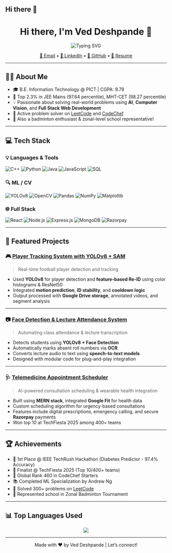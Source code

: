 ## Hi there 👋

<!--
**VED045/VED045** is a ✨ _special_ ✨ repository because its `README.md` (this file) appears on your GitHub profile.

Here are some ideas to get you started:

- 🔭 I’m currently working on ...
- 🌱 I’m currently learning ...
- 👯 I’m looking to collaborate on ...
- 🤔 I’m looking for help with ...
- 💬 Ask me about ...
- 📫 How to reach me: ...
- 😄 Pronouns: ...
- ⚡ Fun fact: ...
-->
<h1 align="center">Hi there, I'm Ved Deshpande 🚀</h1>

<p align="center">
  <img src="https://readme-typing-svg.demolab.com?font=Fira+Code&size=20&duration=3000&pause=1000&color=0DB9F9&center=true&vCenter=true&width=435&lines=Machine+Learning+%7C+Computer+Vision+%7C+MERN+Stack+Developer" alt="Typing SVG" />
</p>

<p align="center">
  <a href="mailto:veddeshpande24@gmail.com">📧 Email</a> •
  <a href="https://www.linkedin.com/in/ved-deshpande-a632b7282/">💼 LinkedIn</a> •
  <a href="https://github.com/VED045">🐙 GitHub</a> •
  <a href="https://drive.google.com/file/d/13mHHPJnEW37617x6kibvBb80fKkyksvk/view?usp=sharing">📄 Resume</a>
</p>

---

## 👨‍💻 About Me

- 🎓 B.E. Information Technology @ PICT | CGPA: 9.79
- 📌 Top 2.3% in JEE Mains (97.64 percentile), MHT-CET (98.27 percentile)
- 💡 Passionate about solving real-world problems using **AI**, **Computer Vision**, and **Full Stack Web Development**
- 🎯 Active problem solver on [LeetCode](https://leetcode.com/u/Ved_45/) and [CodeChef](https://www.codechef.com/users/ved_45)
- 🏸 Also a badminton enthusiast & zonal-level school representative!

---

## 💻 Tech Stack

### 💡 Languages & Tools

![C++](https://img.shields.io/badge/-C++-00599C?style=flat&logo=c%2b%2b&logoColor=white)
![Python](https://img.shields.io/badge/-Python-3776AB?style=flat&logo=python&logoColor=white)
![Java](https://img.shields.io/badge/-Java-ED8B00?style=flat&logo=java&logoColor=white)
![JavaScript](https://img.shields.io/badge/-JavaScript-F7DF1E?style=flat&logo=javascript&logoColor=black)
![SQL](https://img.shields.io/badge/-SQL-4479A1?style=flat&logo=mysql&logoColor=white)

### 🔍 ML / CV

![YOLOv8](https://img.shields.io/badge/-YOLOv8-00FFFF?style=flat&logo=opencv&logoColor=black)
![OpenCV](https://img.shields.io/badge/-OpenCV-5C3EE8?style=flat&logo=opencv&logoColor=white)
![Pandas](https://img.shields.io/badge/-Pandas-150458?style=flat&logo=pandas)
![NumPy](https://img.shields.io/badge/-NumPy-013243?style=flat&logo=numpy)
![Matplotlib](https://img.shields.io/badge/-Matplotlib-11557C?style=flat&logo=matplotlib)

### 🌐 Full Stack

![React](https://img.shields.io/badge/-React-61DAFB?style=flat&logo=react&logoColor=black)
![Node.js](https://img.shields.io/badge/-Node.js-339933?style=flat&logo=node.js&logoColor=white)
![Express.js](https://img.shields.io/badge/-Express.js-000000?style=flat&logo=express&logoColor=white)
![MongoDB](https://img.shields.io/badge/-MongoDB-47A248?style=flat&logo=mongodb&logoColor=white)
![Razorpay](https://img.shields.io/badge/-Razorpay-02042B?style=flat&logo=razorpay&logoColor=white)

---

## 🌟 Featured Projects

### 🎮 [Player Tracking System with YOLOv8 + SAM](https://github.com/VED045/Players_Tracking_Repo_Ved)
> Real-time football player detection and tracking

- Used **YOLOv8** for player detection and **feature-based Re-ID** using color histograms & ResNet50
- Integrated **motion prediction**, **ID stability**, and **cooldown logic**
- Output processed with **Google Drive storage**, annotated videos, and segment analysis

---

### 📷 [Face Detection & Lecture Attendance System](https://github.com/VED045/Face_Detection_Attendance)
> Automating class attendance & lecture transcription

- Detects students using **YOLOv8 + Face Detection**
- Automatically marks absent roll numbers via **OCR**
- Converts lecture audio to text using **speech-to-text models**
- Designed with modular code for plug-and-play integration

---

### 🩺 [Telemedicine Appointment Scheduler](https://telemedx.netlify.app/)
> AI-powered consultation scheduling & wearable health integration

- Built using **MERN stack**, integrated **Google Fit** for health data
- Custom scheduling algorithm for urgency-based consultations
- Features include digital prescriptions, emergency calling, and secure **Razorpay** payments
- Won top 10 at TechFiesta 2025 among 400+ teams

---

## 🏆 Achievements

- 🥇 1st Place @ IEEE TechRush Hackathon (Diabetes Predictor - 97.4% Accuracy)
- 🥈 Finalist @ TechFiesta 2025 (Top 10/400+ teams)
- 🌟 Global Rank 460 in CodeChef Starters
- 📚 Completed ML Specialization by Andrew Ng
- 🎯 Solved 300+ problems on [LeetCode](https://leetcode.com/u/Ved_45/)
- 🏸 Represented school in Zonal Badminton Tournament

---

## 📊 Top Languages Used

<p align="center">
  <img src="https://github-readme-stats.vercel.app/api/top-langs/?username=VED045&layout=compact&theme=tokyonight&langs_count=6" />
</p>

---

<p align="center">Made with ❤️ by Ved Deshpande | Let’s connect!</p>

